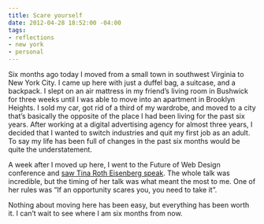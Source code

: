 ```yaml
---
title: Scare yourself
date: 2012-04-28 18:52:00 -04:00
tags:
- reflections
- new york
- personal
---
```


Six months ago today I moved from a small town in southwest Virginia to New York City. I came up here with just a duffel bag, a suitcase, and a backpack. I slept on an air mattress in my friend’s living room in Bushwick for three weeks until I was able to move into an apartment in Brooklyn Heights. I sold my car, got rid of a third of my wardrobe, and moved to a city that’s basically the opposite of the place I had been living for the past six years. After working at a digital advertising agency for almost three years, I decided that I wanted to switch industries and quit my first job as an adult. To say my life has been full of changes in the past six months would be quite the understatement.


A week after I moved up here, I went to the Future of Web Design conference and [saw Tina Roth Eisenberg speak](https://vimeo.com/34569711). The whole talk was incredible, but the timing of her talk was what meant the most to me. One of her rules was “If an opportunity scares you, you need to take it”.

Nothing about moving here has been easy, but everything has been worth it. I can’t wait to see where I am six months from now.
